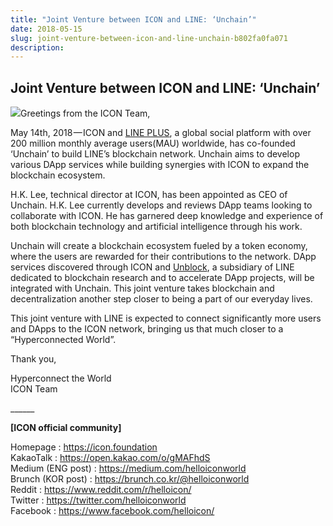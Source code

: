 ```yaml
---
title: "Joint Venture between ICON and LINE: ‘Unchain’"
date: 2018-05-15
slug: joint-venture-between-icon-and-line-unchain-b802fa0fa071
description:
---
```


## Joint Venture between ICON and LINE: ‘Unchain’

![](https://cdn-images-1.medium.com/max/800/1*nDb7_9P_vYQtGRoDIPB1WQ.png)Greetings from the ICON Team,

May 14th, 2018 — ICON and [LINE PLUS](https://linecorp.com/en/), a global social platform with over 200 million monthly average users(MAU) worldwide, has co-founded ‘Unchain’ to build LINE’s blockchain network. Unchain aims to develop various DApp services while building synergies with ICON to expand the blockchain ecosystem.

H.K. Lee, technical director at ICON, has been appointed as CEO of Unchain. H.K. Lee currently develops and reviews DApp teams looking to collaborate with ICON. He has garnered deep knowledge and experience of both blockchain technology and artificial intelligence through his work.

Unchain will create a blockchain ecosystem fueled by a token economy, where the users are rewarded for their contributions to the network. DApp services discovered through ICON and [Unblock](https://cointelegraph.com/news/tokyo-based-chat-giant-line-launches-blockchain-affiliate-in-south-korea), a subsidiary of LINE dedicated to blockchain research and to accelerate DApp projects, will be integrated with Unchain. This joint venture takes blockchain and decentralization another step closer to being a part of our everyday lives.

This joint venture with LINE is expected to connect significantly more users and DApps to the ICON network, bringing us that much closer to a “Hyperconnected World”.

Thank you,

Hyperconnect the World  
ICON Team

\_\_\_\_\_\_

**[ICON official community]**

Homepage : <https://icon.foundation>  
KakaoTalk : <https://open.kakao.com/o/gMAFhdS>  
Medium (ENG post) : <https://medium.com/helloiconworld>  
Brunch (KOR post) : <https://brunch.co.kr/@helloiconworld>  
Reddit : <https://www.reddit.com/r/helloicon/>  
Twitter : <https://twitter.com/helloiconworld>  
Facebook : <https://www.facebook.com/helloicon/>

